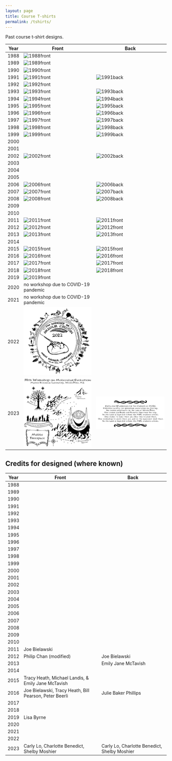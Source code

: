 ```yaml
---
layout: page
title: Course T-shirts
permalink: /tshirts/
---
```

Past course t-shirt designs.

| Year |              Front                          |                    Back                     |
| ---- | ------------------------------------------- | ------------------------------------------- |
| 1988 | ![1988front](/assets/img/tshirts/1988F.jpg) |                                             |
| 1989 | ![1989front](/assets/img/tshirts/1989F.jpg) |                                             |
| 1990 | ![1990front](/assets/img/tshirts/1990F.jpg) |                                             |
| 1991 | ![1991front](/assets/img/tshirts/1991F.jpg) | ![1991back](/assets/img/tshirts/1991B.jpg)  |
| 1992 | ![1992front](/assets/img/tshirts/1992F.jpg) |                                             |
| 1993 | ![1993front](/assets/img/tshirts/1993F.jpg) | ![1993back](/assets/img/tshirts/1993B.jpg)  |
| 1994 | ![1994front](/assets/img/tshirts/1994F.jpg) | ![1994back](/assets/img/tshirts/1994B.jpg)  |
| 1995 | ![1995front](/assets/img/tshirts/1995F.jpg) | ![1995back](/assets/img/tshirts/1995B.jpg)  |
| 1996 | ![1996front](/assets/img/tshirts/1996F.jpg) | ![1996back](/assets/img/tshirts/1996B.jpg)  |
| 1997 | ![1997front](/assets/img/tshirts/1997F.jpg) | ![1997back](/assets/img/tshirts/1997B.jpg)  |
| 1998 | ![1998front](/assets/img/tshirts/1998F.jpg) | ![1998back](/assets/img/tshirts/1998B.jpg)  |
| 1999 | ![1999front](/assets/img/tshirts/1999F.jpg) | ![1999back](/assets/img/tshirts/1999B.jpg)  |
| 2000 |                                             |                                             |
| 2001 |                                             |                                             |
| 2002 | ![2002front](/assets/img/tshirts/2002F.JPG) | ![2002back](/assets/img/tshirts/2002B.JPG)  |
| 2003 |                                             |                                             |
| 2004 |                                             |                                             |
| 2005 |                                             |                                             |
| 2006 | ![2006front](/assets/img/tshirts/2006F.JPG) | ![2006back](/assets/img/tshirts/2006B.JPG)  |
| 2007 | ![2007front](/assets/img/tshirts/2007F.JPG) | ![2007back](/assets/img/tshirts/2007B.JPG)  |
| 2008 | ![2008front](/assets/img/tshirts/2008F.JPG) | ![2008back](/assets/img/tshirts/2008B.JPG)  |
| 2009 |                                             |                                             |
| 2010 |                                             |                                             |
| 2011 | ![2011front](/assets/img/tshirts/2011F.png) | ![2011front](/assets/img/tshirts/2011B.png) |
| 2012 | ![2012front](/assets/img/tshirts/2012F.jpg) | ![2012front](/assets/img/tshirts/2012B.jpg) |
| 2013 | ![2013front](/assets/img/tshirts/2013F.JPG) | ![2013front](/assets/img/tshirts/2013B.JPG) |
| 2014 |                                             |                                             |
| 2015 | ![2015front](/assets/img/tshirts/2015F.JPG) | ![2015front](/assets/img/tshirts/2015B.JPG) |
| 2016 | ![2016front](/assets/img/tshirts/2016F.JPG) | ![2016front](/assets/img/tshirts/2016B.JPG) |
| 2017 | ![2017front](/assets/img/tshirts/2017F.JPG) | ![2017front](/assets/img/tshirts/2017B.JPG) |
| 2018 | ![2018front](/assets/img/tshirts/2018F.JPG) | ![2018front](/assets/img/tshirts/2018B.JPG) |
| 2019 | ![2019front](/assets/img/tshirts/2019F.JPG) |                                             |
| 2020 | no workshop due to COVID-19 pandemic        |                                             |
| 2021 | no workshop due to COVID-19 pandemic        |                                             |
| 2022 | ![2023front](/assets/img/tshirts/2022F.png) |                                             |
| 2023 | ![2023front](/assets/img/tshirts/2023F.png) | ![2023back](/assets/img/tshirts/2023B.png)  |

## Credits for designed (where known)

| Year |              Front                                     |                    Back                      |
| ---- | ------------------------------------------------------ | -------------------------------------------- |
| 1988 |                                                        |                                              |
| 1989 |                                                        |                                              |
| 1990 |                                                        |                                              |
| 1991 |                                                        |                                              |
| 1992 |                                                        |                                              |
| 1993 |                                                        |                                              |
| 1994 |                                                        |                                              |
| 1995 |                                                        |                                              |
| 1996 |                                                        |                                              |
| 1997 |                                                        |                                              |
| 1998 |                                                        |                                              |
| 1999 |                                                        |                                              |
| 2000 |                                                        |                                              |
| 2001 |                                                        |                                              |
| 2002 |                                                        |                                              |
| 2003 |                                                        |                                              |
| 2004 |                                                        |                                              |
| 2005 |                                                        |                                              |
| 2006 |                                                        |                                              |
| 2007 |                                                        |                                              |
| 2008 |                                                        |                                              |
| 2009 |                                                        |                                              |
| 2010 |                                                        |                                              |
| 2011 | Joe Bielawski                                          |                                              |
| 2012 | Philip Chan (modified)                                 | Joe Bielawski                                |
| 2013 |                                                        | Emily Jane McTavish                          |
| 2014 |                                                        |                                              |
| 2015 | Tracy Heath, Michael Landis, & Emily Jane McTavish     |                                              |
| 2016 | Joe Bielawski, Tracy Heath, Bill Pearson, Peter Beerli | Julie Baker Phillips                         |
| 2017 |                                                        |                                              |
| 2018 |                                                        |                                              |
| 2019 | Lisa Byrne                                             |                                              |
| 2020 |                                                        |                                              |
| 2021 |                                                        |                                              |
| 2022 |                                                        |                                              |
| 2023 | Carly Lo, Charlotte Benedict, Shelby Moshier           | Carly Lo, Charlotte Benedict, Shelby Moshier |

